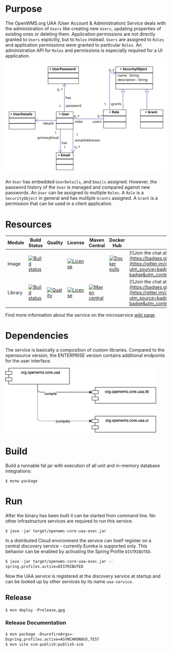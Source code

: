 # Purpose
The OpenWMS.org UAA (User Account & Administration) Service deals with the administration of `Users` like creating new `Users`, updating
properties of existing ones or deleting them. Application permissions are not directly granted to `Users` explicitly, but to `Roles`
instead. `Users` are assigned to `Roles` and application permissions were granted to particular `Roles`. An administration API for `Roles`
and permissions is especially required for a UI application.

![classes][1]

An `User` has embedded `UserDetails`, and `Emails` assigned. However, the password history of the `User` is managed and compared against new
passwords. An `User` can be assigned to multiple `Roles`. A `Role` is a `SecurityObject` in general and has multiple `Grants` assigned. A
`Grant` is a permission that can be used in a client application.

# Resources
| Module | Build Status                                                                                                                                                                                                | Quality | License| Maven Central                                                                                                                                                 | Docker Hub | Chat |
|--------|-------------------------------------------------------------------------------------------------------------------------------------------------------------------------------------------------------------|------------------------------------------------------------------------------------------------------------------------------------------------------------------------------------------------------|----------------------------------------------------------------------------------|---------------------------------------------------------------------------------------------------------------------------------------------------------------|-------------------------------------------------------------------------------------------------------------------------------------------|-----------------------------------------------------------------------------------------------------------------------------------------------------------------------------------------------------------|
| Image  | [![Build status](https://github.com/openwms/org.openwms.core.uaa/actions/workflows/master-build.yml/badge.svg)](https://github.com/openwms/org.openwms.core.uaa/actions/workflows/master-build.yml)         |                                                                                                                                                                                                      | [![License](https://img.shields.io/badge/License-Apache%202.0-blue.svg)](LICENSE) |                                                                                                                                                               |  [![Docker pulls](https://img.shields.io/docker/pulls/openwms/org.openwms.core.uaa)](https://hub.docker.com/r/openwms/org.openwms.core.uaa) | [![Join the chat at https://gitter.im/openwms/org.openwms](https://badges.gitter.im/Join%20Chat.svg)](https://gitter.im/openwms/org.openwms?utm_source=badge&utm_medium=badge&utm_campaign=pr-badge&utm_content=badge) |
| Library | [![Build status](https://github.com/openwms/org.openwms.core.uaa.lib/actions/workflows/master-build.yml/badge.svg)](https://github.com/openwms/org.openwms.core.uaa.lib/actions/workflows/master-build.yml) | [![Quality](https://sonarcloud.io/api/project_badges/measure?project=org.openwms:org.openwms.core.uaa.lib&metric=alert_status)](https://sonarcloud.io/dashboard?id=org.openwms:org.openwms.core.uaa.lib) | [![License](https://img.shields.io/badge/License-Apache%202.0-blue.svg)](https://github.com/openwms/org.openwms.core.uaa.lib/blob/master/LICENSE) | [![Maven central](https://img.shields.io/maven-central/v/org.openwms/org.openwms.core.uaa.lib)](https://search.maven.org/search?q=a:org.openwms.core.uaa.lib) | | [![Join the chat at https://gitter.im/openwms/org.openwms](https://badges.gitter.im/Join%20Chat.svg)](https://gitter.im/openwms/org.openwms?utm_source=badge&utm_medium=badge&utm_campaign=pr-badge&utm_content=badge) |

Find more information about the service on the microservice [wiki page](https://wiki.openwms.cloud/projects/core-uaa-service/wiki).

# Dependencies 
The service is basically a composition of custom libraries. Compared to the opensource version, the ENTERPRISE version contains additional
endpoints for the user interface.

![mavendeps](./src/site/resources/images/maven-deps.drawio.png)

# Build
Build a runnable fat jar with execution of all unit and in-memory database integrations:

```
$ mvnw package
```

# Run
After the binary has been built it can be started from command line. No other infrastructure services are required to run this service.

```
$ java -jar target/openwms-core-uaa-exec.jar
```

In a distributed Cloud environment the service can itself register on a central discovery service - currently Eureka is supported only. This
behavior can be enabled by activating the Spring Profile `DISTRIBUTED`.

```
$ java -jar target/openwms-core-uaa-exec.jar --spring.profiles.active=DISTRIBUTED
```

Now the UAA service is registered at the discovery service at startup and can be looked up by other services by its name `uaa-service`.

## Release
```
$ mvn deploy -Prelease,gpg
```

### Release Documentation
```
$ mvn package -DsurefireArgs=-Dspring.profiles.active=ASYNCHRONOUS,TEST
$ mvn site scm-publish:publish-scm
```

[1]: src/site/resources/images/ClassDiagram.svg
